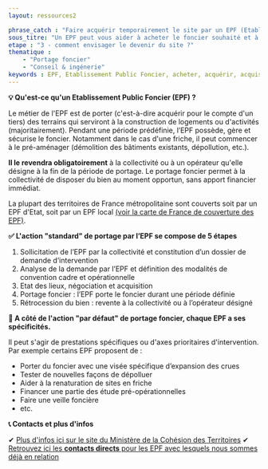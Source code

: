 ```yaml
---
layout: ressources2

phrase_catch : "Faire acquérir temporairement le site par un EPF (Etablissement Public Foncier)"
sous_titre: "Un EPF peut vous aider à acheter le foncier souhaité et à le réhabiliter."
etape : "3 - comment envisager le devenir du site ?"
thematique :
    - "Portage foncier"
    - "Conseil & ingénerie"
keywords : EPF, Etablissement Public Foncier, acheter, acquérir, acquisition, racheter, achat, rachat
---
```

  
**💡 Qu'est-ce qu'un Etablissement Public Foncier (EPF) ?**

Le métier de l'EPF est de porter (c'est-à-dire acquérir pour le compte d'un tiers) des terrains qui serviront à la construction de logements ou d'activités (majoritairement).
Pendant une période prédéfinie, l’EPF possède, gère et sécurise le foncier. Notamment dans le cas d'une friche, il peut commencer à le pré-aménager (démolition des bâtiments existants, dépollution, etc.). 

**Il le revendra obligatoirement** à la collectivité ou à un opérateur qu'elle désigne à la fin de la période de portage.
Le portage foncier permet à la collectivité de disposer du bien au moment opportun, sans apport financier immédiat.

La plupart des territoires de France métropolitaine sont couverts soit par un EPF d'Etat, soit par un EPF local [(voir la carte de France de couverture des EPF)](https://www.cohesion-territoires.gouv.fr/sites/default/files/styles/paragraphe_image/public/2020-10/AD3%20EPF%20OCTOBRE%202020.jpg?itok=8V9GRf5f).

**✅ L'action "standard" de portage par l’EPF se compose de 5 étapes**

1. Sollicitation de l’EPF par la collectivité et constitution d’un dossier de demande d’intervention
2. Analyse de la demande par l’EPF et définition des modalités de convention cadre et opérationnelle
3. Etat des lieux, négociation et acquisition
4. Portage foncier : l’EPF porte le foncier durant une période définie
5. Rétrocession du bien : revente à la collectivité ou à l’opérateur désigné

**🔎 A côté de l'action "par défaut" de portage foncier, chaque EPF a ses spécificités.**

Il peut s'agir de prestations spécifiques ou d'axes prioritaires d'intervention. Par exemple certains EPF proposent de :

- Porter du foncier avec une visée spécifique d’expansion des crues
- Tester de nouvelles façons de dépolluer
- Aider à la renaturation de sites en friche
- Financer une partie des étude pré-opérationnelles
- Faire une veille foncière
- etc.

**📞 Contacts et plus d'infos**

✔ [Plus d'infos ici sur le site du Ministère de la Cohésion des Territoires](https://www.cohesion-territoires.gouv.fr/les-etablissements-publics-fonciers-epf)
✔ [Retrouvez ici les **contacts directs** pour les EPF avec lesquels nous sommes déjà en relation](epf-contacts.html)

